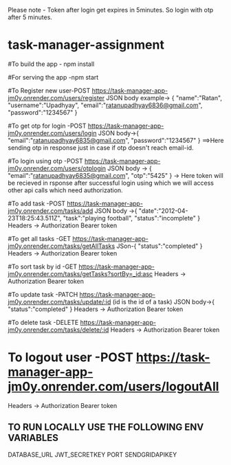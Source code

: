 Please note - Token after login get expires in 5minutes. So login with otp after 5 minutes.

# task-manager-assignment

#To build the app - npm install

#For serving the app -npm start

#To Register new user-POST https://task-manager-app-jm0y.onrender.com/users/register 
JSON body example-> {
  "name":"Ratan",
  "username":"Upadhyay",
  "email":"ratanupadhyay6836@gmail.com",
  "password":"1234567"
}

#To get otp for login -POST https://task-manager-app-jm0y.onrender.com/users/login
JSON body->{
"email":"ratanupadhyay6835@gmail.com",
  "password":"1234567"
  }
  ==>Here sending otp in response just in case if otp doesn't reach email-id.
  
#To login using otp -POST  https://task-manager-app-jm0y.onrender.com/users/otplogin 
JSON body -> {
    "email":"ratanupadhyay6835@gmail.com",
    "otp":"5425"
}
-> Here token will be recieved in rsponse after successful login using which we will access other api calls which need authorization.

#To add task -POST https://task-manager-app-jm0y.onrender.com/tasks/add
JSON body ->{
    "date":"2012-04-23T18:25:43.511Z",
    "task":"playing football",
    "status":"incomplete"
}
Headers -> Authorization Bearer token

#To get all tasks -GET https://task-manager-app-jm0y.onrender.com/tasks/getAllTasks
JSon-{
    "status":"completed"
}
Headers -> Authorization Bearer token

#To sort task by id -GET https://task-manager-app-jm0y.onrender.com/tasks/getTasks?sortBy=_id:asc
Headers -> Authorization Bearer token

#To update task -PATCH https://task-manager-app-jm0y.onrender.com/tasks/update/:id (id is the id of a task)
JSON body->{
    "status":"completed"
}
Headers -> Authorization Bearer token

#To delete task -DELETE https://task-manager-app-jm0y.onrender.com/tasks/delete/:id
Headers -> Authorization Bearer token

# To logout user -POST https://task-manager-app-jm0y.onrender.com/users/logoutAll
Headers -> Authorization Bearer token

TO RUN LOCALLY USE THE FOLLOWING ENV VARIABLES
--------------------
DATABASE_URL
JWT_SECRETKEY
PORT
SENDGRIDAPIKEY


